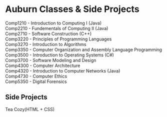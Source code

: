 # Auburn Classes & Side Projects
Comp1210 - Introduction to Computing I (Java)<br />
Comp2210 - Fundementals of Computing II (Java)<br />
Comp2710 - Software Construction (C++)<br/>
Comp3220 - Principles of Programming Languages<br />
Comp3270 - Introduction to Algorithms <br />
Comp3350 - Computer Organization and Assembly Language Programming <br />
Comp3500 - Introduction to Operating Systems (C#) <br />
Comp3700 - Software Modeling and Design <br />
Comp4300 - Computer Architecture <br />
Comp4320 - Introduction to Computer Networks (Java) <br />
Comp4730 - Computer Ethics <br />
Comp5350 - Digital Forensics <br />

<h2>Side Projects</h2>
<p>Tea Cozy(HTML + CSS)</p>
